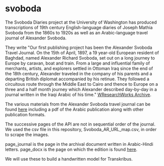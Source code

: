 # svoboda

The Svoboda Diaries project at the University of Washington has produced transcriptions of 19th century English-language diaries of Joseph Mathia Svoboda from the 1860s to 1920s as well as an Arabic-language travel journal of Alexander Svoboda. 

They write "Our first publishing project has been the Alexander Svoboda Travel Journal. On the 15th of April, 1897, a 19 year-old European resident of Baghdad, named Alexander Richard Svoboda, set out on a long journey to Europe by caravan, boat and train. From a large and influential family of merchants, artists, and explorers settled in Ottoman Iraq since the end of the 18th century, Alexander traveled in the company of his parents and a departing British diplomat accompanied by his retinue. They followed a circuitous route through the Middle East to Cairo and thence to Europe on a three and a half month journey which Alexander described day-by-day in a journal written in the Iraqi Arabic of his time." [WResearchWorks Archive](https://digital.lib.washington.edu/researchworks/handle/1773/36898).

The various materials from the Alexander Svoboda travel journal can be found [here](https://digital.lib.washington.edu/researchworks/handle/1773/37334) including a pdf of the Arabic publication along with other publication formats. 

The successive pages of the API are not in sequential order of the journal.  We used the csv file in this repository, Svoboda_AR_URL_map.csv, in order to scrape the images. 

page_journal is the page in the archival document written in Arabic-Hindi letters. page_docx is the page on which the edition is found [here](http://hdl.handle.net/1773/37656). 

We will use these to build a handwritten model for Transkribus. 
